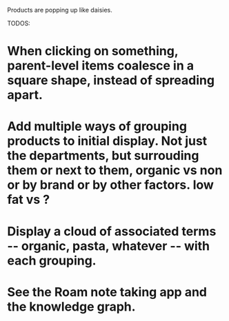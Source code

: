 Products are popping up like daisies. 

TODOS:
# When clicking on something, parent-level items coalesce in a square shape, instead of spreading apart.
# Add multiple ways of grouping products to initial display. Not just the departments, but surrouding them or next to them, organic vs non or by brand or by other factors. low fat vs ? 
# Display a cloud of associated terms -- organic, pasta, whatever -- with each grouping. 
# See the Roam note taking app and the knowledge graph.  
